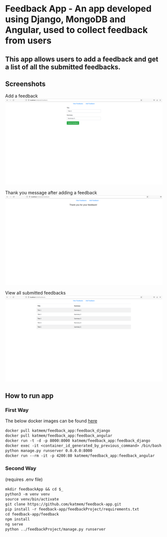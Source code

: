 # Feedback App - An app developed using Django, MongoDB and Angular, used to collect feedback from users

## This app allows users to add a feedback and get a list of all the submitted feedbacks.

## Screenshots

Add a feedback
![homepage](img/add-feedback.png)

Thank you message after adding a feedback
![homepage](img/thank-you-message.png)

View all submitted feedbacks
![restaurants](img/view-feedbacks.png)

## How to run app
### First Way
The below docker images can be found [here](https://hub.docker.com/repository/docker/katmem/feedback_app/tags)
```
docker pull katmem/feedback_app:feedback_django
docker pull katmem/feedback_app:feedback_angular
docker run -t -d -p 8000:8000 katmem/feedback_app:feedback_django
docker exec -it <container_id_generated_by_previous_command> /bin/bash
python manage.py runserver 0.0.0.0:8000
docker run --rm -it -p 4200:80 katmem/feedback_app:feedback_angular
```

### Second Way
(requires .env file)
```
mkdir feedbackApp && cd $_
python3 -m venv venv
source venv/bin/activate 
git clone https://github.com/katmem/feedback-app.git
pip install -r feedback-app/feedbackProject/requirements.txt
cd feedback-app/feedback
npm install
ng serve
python ../feedbackProject/manage.py runserver
```
